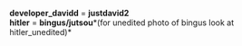**developer_davidd** = **justdavid2**  
**hitler** = **bingus/jutsou***(for unedited photo of bingus look at hitler_unedited)*
